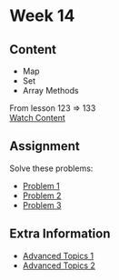 # Week 14

## Content

- Map  
- Set  
- Array Methods  

From lesson 123 ⇒ 133  
[Watch Content](https://www.youtube.com/watch?v=GM6dQBmc-Xg&list=PLDoPjvoNmBAx3kiplQR_oeDqLDBUDYwVv )

## Assignment

Solve these problems:  
- [Problem 1](https://www.codewars.com/kata/565b3542af398bfb50000003/train/javascript)  
- [Problem 2](https://www.codewars.com/kata/54b7c8d2cd7f51a839000ebf/train/javascript)  
- [Problem 3](https://www.codewars.com/kata/5a53a17bfd56cb9c14000003/train/javascript)  

## Extra Information

- [Advanced Topics 1](https://www.youtube.com/watch?v=DFSuoa3Dpj8&list=PLxADqpeFWjH2h-CxhyXN2OZEVDkXeuckn&index=1&pp=iAQB)  
- [Advanced Topics 2](https://www.youtube.com/watch?v=IHxiSkd3ED0&list=PLxADqpeFWjH2h-CxhyXN2OZEVDkXeuckn&index=2&pp=iAQB)
